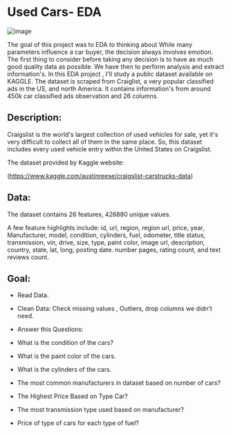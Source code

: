 # Used Cars- EDA
![image](https://user-images.githubusercontent.com/93076431/148074806-e02795b0-5d95-44d4-ae8d-d51d9916ad56.png)


The goal of this project was to EDA to thinking about While many parameters influence a car buyer, the decision always involves emotion. The first thing to consider before taking any decision is to have as much good quality data as possible. We have then to perform analysis and extract information's.
In this EDA project , I'll study a public dataset available on KAGGLE. The dataset is scraped from Craiglist, a very popular classified ads in the US, and north America. It contains information's from around 450k car classified ads observation and 26 columns.
## Description:
Craigslist is the world's largest collection of used vehicles for sale, yet it's 
very difficult to collect all of them in the same place.
So, this dataset includes every used vehicle entry within the United States 
on Craigslist.

The dataset provided by Kaggle website:

(https://www.kaggle.com/austinreese/craigslist-carstrucks-data)




## Data:
The dataset contains 26 features, 426880 unique values.

A few feature highlights include: id, url, region, region url, price, year,
Manufacturer, model, condition, cylinders, fuel, odometer, title status,
transmission, vin, drive, size, type, paint color, image url, description,
country, state, lat, long, posting date.
number pages, rating count, and text reviews count.




## Goal:
* Read Data.
* Clean Data: Check missing values , Outliers, drop columns we didn’t need.
* Answer this Questions:

* What is the condition of the cars?
* What is the paint color of the cars.
* What is the cylinders of the cars.
* The most common manufacturers in dataset based on number of cars?
* The Highest Price Based on Type Car?
* The most transmission type used based on manufacturer?
* Price of type of cars for each type of fuel?





